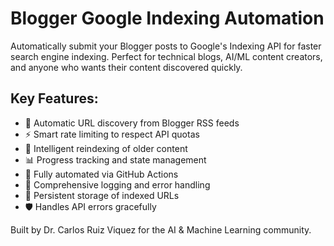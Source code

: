 
# Blogger Google Indexing Automation

Automatically submit your Blogger posts to Google's Indexing API for faster search engine indexing. Perfect for technical blogs, AI/ML content creators, and anyone who wants their content discovered quickly.

## Key Features:
- 🎯 Automatic URL discovery from Blogger RSS feeds
- ⚡ Smart rate limiting to respect API quotas
- 🔄 Intelligent reindexing of older content
- 📊 Progress tracking and state management
- 🤖 Fully automated via GitHub Actions
- 📝 Comprehensive logging and error handling
- 💾 Persistent storage of indexed URLs
- 🛡️ Handles API errors gracefully

Built by Dr. Carlos Ruiz Viquez for the AI & Machine Learning community.
